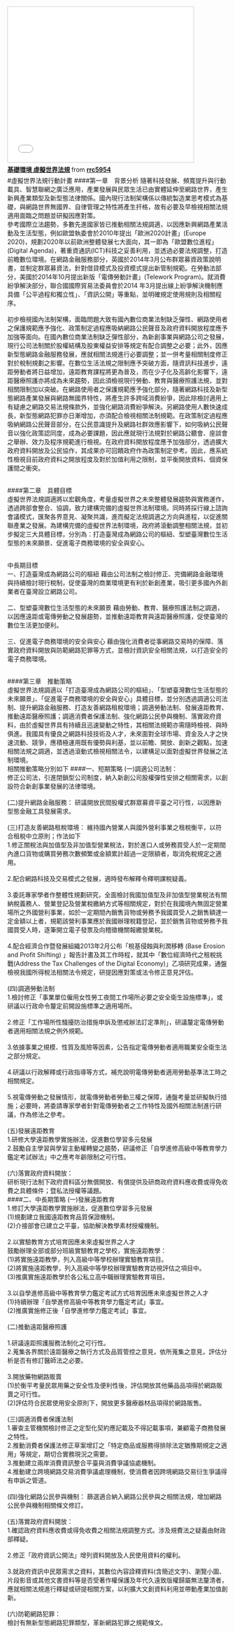 <iframe src="//www.slideshare.net/slideshow/embed_code/46246737" width="425" height="355" frameborder="0" marginwidth="0" marginheight="0" scrolling="no" style="border:1px solid #CCC; border-width:1px; margin-bottom:5px; max-width: 100%;" allowfullscreen> </iframe> <div style="margin-bottom:5px"> <strong> <a href="//www.slideshare.net/rrc5954/ss-46246737" title="基礎環境 虛擬世界法規" target="_blank">基礎環境 虛擬世界法規</a> </strong> from <strong><a href="//www.slideshare.net/rrc5954" target="_blank">rrc5954</a></strong> </div>
#虛擬世界法規行動計畫
####第一章　背景分析
隨著科技發展、頻寬提升與行動載具、智慧聯網之廣泛應用，產業發展與民眾生活已由實體延伸至網路世界，產生新興產業類型及新型態法律關係。國內現行法制架構係以傳統製造業思考模式為基礎，與網路世界無國界、自律管理之特性將產生扞格，故有必要及早檢視相關法規適用面臨之問題並研擬因應對策。
<br>參考國際立法趨勢，多數先進國家皆已推動相關法規調適，以因應新興網路產業活動及生活型態，例如歐盟執委會於2010年提出「歐洲2020計畫」(Europe 2020)，規劃2020年以前歐洲整體發展七大面向，其一即為「歐盟數位進程」(Digital Agenda)，著重資通訊(ICT)科技之妥善利用，並透過必要法規調整，打造前瞻數位環境。在網路金融服務部分，英國於2014年3月公布群眾募資政策說明書，並制定群眾募資法，針對借貸模式及投資模式提出新管制規範。在勞動法部分，美國於2014年10月提出新版「電傳勞動計畫」(Telework Program)。就消費紛爭解決部分，聯合國國際貿易法委員會於2014 年3月提出線上紛爭解決機制應具備「公平過程和獨立性」、「資訊公開」等重點，並明確規定使用規則及相關程序。<br>
<br>初步檢視國內法制架構，面臨問題大致有國內數位商業法制缺乏彈性、網路使用者之保護規範應予強化、政策制定過程應吸納網路公民聲音及政府資料開放程度應予加強等面向。在國內數位商業法制缺乏彈性部分，為新創事業與網路公司之發展，現行公司法制關於股權結構及股東權益安排等規定有配合調整之必要；此外，因應新型態網路金融服務發展，應就相關法規進行必要調整；並一併考量相關制度修正對於稅制規劃之影響。在數位生活法規之限制應予突破方面，隨資訊科技進步，遠距勞動者將日益增加，遠距教育課程將更為普及，而在少子化及高齡化影響下，遠距醫療照護亦將成為未來趨勢，因此須檢視現行勞動、教育與醫療照護法規，並對相關限制加以突破。在網路使用者之保護規範應予強化部分，隨著網路科技及新型態網路產業發展與網路無國界特性，將產生許多跨域消費紛爭，因此除檢討適用上有疑慮之網路交易法規條款外，並強化網路消費紛爭解決。另網路使用人數快速成長，新型態網路犯罪亦日漸增加，亦須配合檢視相關法制規範。在政策制定過程應吸納網路公民聲音部分，在公民意識提升及網路社群效應影響下，如何吸納公民聲音以強化政策認同度，成為必要課題，因此應就現行法規對於網路公聽會、座談會之舉辦、效力及程序規範進行檢視。在政府資料開放程度應予加強部分，透過擴大政府資料開放及公民協作，其成果亦可回饋政府作為政策制定參考。因此，應系統性檢視目前政府資料之開放程度及對於加值利用之限制，並平衡開放資料、個資保護間之衝突。<br><br>

####第二章　具體目標<br>
虛擬世界法規調適將以宏觀角度，考量虛擬世界之未來整體發展趨勢與實務運作，透過跨部會整合、協調，致力建構完備的虛擬世界法制環境。同時將採行線上諮詢會議模式，匯聚各界意見、凝聚共識，進而擬定法規調適之方向與進程，以促進關聯產業之發展。為建構完備的虛擬世界法制環境，政府將滾動調整相關法規，並初步擬定三大具體目標，分別為：打造臺灣成為網路公司的樞紐、型塑臺灣數位生活型態的未來願景、促進電子商務環境的安全與安心。

<br>中長期目標
<br>一、打造臺灣成為網路公司的樞紐
藉由公司法制之檢討修正、完備網路金融環境與持續檢討現行稅制，促使臺灣的商業環境更有利於新創產業，吸引更多國內外創業者在臺灣設立網路公司。<br>
<br>二、型塑臺灣數位生活型態的未來願景
藉由勞動、教育、醫療照護法制之調適，以因應遠距或電傳勞動之發展趨勢，並推動遠距教育與遠距醫療照護，促使臺灣的數位生活更加便利。<br>
<br>三、促進電子商務環境的安全與安心
藉由強化消費者從事網路交易時的保障、落實政府資料開放與防範網路犯罪等方式，並檢討資訊安全相關法規，以打造安全的電子商務環境。<br><br>

####第三章　推動策略
<br>虛擬世界法規調適以「打造臺灣成為網路公司的樞紐」、「型塑臺灣數位生活型態的未來願景」、「促進電子商務環境的安全與安心」具體目標，並分別透過調適公司法制、提升網路金融服務、打造友善網路租稅環境；調適勞動法制、發展遠距教育、推動遠距醫療照護；調適消費者保護法制、強化網路公民參與機制、落實政府資料，由於虛擬世界具有持續且迅速變動之特性，其相關法規範亦需隨時檢視、與時俱進。我國具有優良之網路科技技術及人才，未來面對全球市場、資金及人才之快速流動、競爭，應積極運用既有優勢與利基，並以前瞻、開放、創新之觀點，加速相關法規之調適，並透過滾動式檢視相關法令，以建構足以面對虛擬世界發展之法制環境。
<br>相關推動策略分別如下
####一、短期策略
(一)調適公司法制：
<br>修正公司法，引進閉鎖型公司制度，納入新創公司股權彈性安排之相關需求，以創設符合新創事業發展的法律環境。<br>
<br>(二)提升網路金融服務：
研議開放民間股權式群眾募資平臺之可行性，以因應新型態金融工具發展需求。<br>
<br>(三)打造友善網路租稅環境：
維持國內營業人與國外營利事業之租稅衡平，以符合租稅中立原則；作法如下
<br>1.修正關稅法與加值型及非加值型營業稅法，對於進口人或勞務買受人於一定期間內進口貨物或購買勞務次數頻繁或金額累計超過一定限額者，取消免稅規定之適用。<br>
<br>2.配合網路科技及交易模式之發展，適時發布解釋令釋明課稅疑義。<br>
<br>3.委託專家學者作整體性規劃研究，全面檢討我國加值型及非加值型營業稅法有關納稅義務人、營業登記及營業稅繳納方式等相關規定，對於在我國境內無固定營業場所之外國營利事業，如於一定期間內銷售貨物或勞務予我國買受人之銷售額達一定金額以上者，規範該營利事業應於我國辦理稅籍登記，並於銷售貨物或勞務予我國買受人時，逐筆開立電子發票及向稽徵機關報繳營業稅。<br>
<br>4.配合經濟合作暨發展組織2013年2月公布「稅基侵蝕與利潤移轉 (Base Erosion and Profit Shifting) 」報告計畫及其工作時程，就其中「數位經濟時代之租稅挑戰(Address the Tax Challenges of the Digital Economy)」乙項研究成果，通盤檢視我國所得稅法相關法令規定，研提因應對策或法令修正意見評估。<br>
<br>(四)調適勞動法制
<br>1.檢討修正「事業單位僱用女性勞工夜間工作場所必要之安全衛生設施標準」，或研議以行政命令釐定前開設施標準之適用場所。<br>
<br>2.修正「工作場所性騷擾防治措施申訴及懲戒辦法訂定準則」，研議釐定電傳勞動者適用相關法規之例外規範。<br>
<br>3.依據事業之規模、性質及風險等因素，公告指定電傳勞動者適用職業安全衛生法之部分規定。<br>
<br>4.研議以行政解釋或行政指導等方式，補充說明電傳勞動者適用勞動基準法工時之相關規定。<br>
<br>5.視電傳勞動之發展情形，就電傳勞動者勞動三權之保障，通盤考量並研擬執行措施；必要時，將委請專家學者針對電傳勞動者之工作特性及國外相關法制進行研議，作為修法之參考。<br>
<br>(五)發展遠距教育
<br>1.研修大學遠距教學實施辦法，促進數位學習多元發展
<br>2.鼓勵自主學習與學習主動權轉變之趨勢，研議修正「自學進修高級中等教育學力鑑定考試辦法」中之應考年齡限制之可行性。<br>
<br>(六)落實政府資料開放：
<br>研析現行法制下政府資料區分無償開放、有償提供及研商政府資料應收費或得免收費之具體條件；暨私法授權等議題。<br>
####二、中長期策略
(一)發展遠距教育
<br>1.修訂大學遠距教學實施辦法，促進數位學習多元發展
<br>(1)規劃建立我國遠距教育品質保證機制。
<br>(2)介接部會已建立之平臺，協助解決教學素材授權機制。<br>
<br>2.以實驗教育方式培育因應未來虛擬世界之人才
<br>鼓勵辦理全部或部分班級實驗教育之學校，實施遠距教學：
<br>(1)將實施遠距教學，列入高級中等學校辦理實驗教育項目。
<br>(2)將實施遠距教學，列入高級中等學校辦理實驗教育訪視評估之項目中。
<br>(3)推廣實施遠距教學於各公私立高中職辦理實驗教育項目。<br>
<br>3.以自學進修高級中等教育學力鑑定考試方式培育因應未來虛擬世界之人才<br>
(1)持續辦理「自學進修高級中等教育學力鑑定考試」事宜。
<br>(2)推廣實施修正後「自學進修學力鑑定考試」事宜。<br>
<br>(二)推動遠距醫療照護<br>
<br>1.研議遠距照護服務法制化之可行性。
<br>2.蒐集各界關於遠距醫療之執行方式及品質管控之意見，依所蒐集之意見，評估分析是否有修訂醫師法之必要。<br>
<br>3.開放藥物網路販賣
<br>(1)於衡平考量民眾用藥之安全性及便利性後，評估開放其他藥品品項得於網路販賣之可行性。
<br>(2)評估符合民眾使用安全原則下，開放更多醫療器材品項得於網路販售。<br>
<br>(三)調適消費者保護法制<br>
1.審查主管機關檢討修正之定型化契約應記載及不得記載事項，兼顧電子商務發展之特性。<br>
2.推動消費者保護法修正草案增訂之「特定商品或服務得排除法定猶豫期規定之適用」等規定，期切合實務現況之需要。<br>
3.推動建立兩岸消費資訊整合平臺與消費爭議協處機制。<br>
4.推動建立跨境網路交易消費爭議處理機制，使消費者因跨境網路交易衍生爭議得有申訴之管道。<br>
<br>(四)強化網路公民參與機制：
篩選適合納入網路公民參與之相關法規，增加網路公民參與機制相關條文修訂。<br>
<br>(五)落實政府資料開放：
<br>1.確認政府資料應收費或得免收費之相關法規調整方式。涉及規費法之疑義由財政部釋疑。<br>
<br>2.修正「政府資訊公開法」增列資料開放及人民使用資料的權利。<br>
<br>3.就政府資訊中民眾需求之資料，其數位內容詮釋資料(含簡述文字)、瀏覽小圖、片段影音或其他文書資料等是否受著作權保護及年代久遠致版權歸屬無法釐清者，應就相關法規進行釋疑或研提相關方案，以利擴大文創資料利用並帶動產業加值創新。<br>
<br>(六)防範網路犯罪：
<br>檢討有無新型態網路犯罪類型，革新網路犯罪之規範條文。<br>